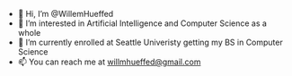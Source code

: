 - 👋 Hi, I’m @WillemHueffed
- 👀 I’m interested in Artificial Intelligence and Computer Science as a whole
- 🌱 I’m currently enrolled at Seattle Univeristy getting my BS in Computer Science
- 📫 You can reach me at willmhueffed@gmail.com
